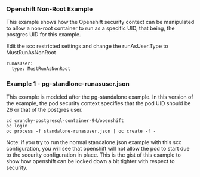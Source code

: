 
### Openshift Non-Root Example
This example shows how the Openshift security context can
be manipulated to allow a non-root container to run as 
a specific UID, that being, the postgres UID for this example.

Edit the scc restricted settings and change the runAsUser.Type to MustRunAsNonRoot
~~~~~~~~~~~
runAsUser:
  type: MustRunAsNonRoot
~~~~~~~~~~~

### Example 1 - pg-standlone-runasuser.json

This example is modeled after the pg-standalone example.  In this
version of the example, the pod security context specifies that
the pod UID should be 26 or that of the postgres user.

~~~~~~~~~~~
cd crunchy-postgresql-container-94/openshift
oc login
oc process -f standalone-runasuser.json | oc create -f -
~~~~~~~~~~~

Note:  if you try to run the normal standalone.json example with this
scc configuration, you will see that openshift will not allow the pod
to start due to the security configuration in place.  This is the
gist of this example to show how openshift can be locked down a bit
tighter with respect to security.

